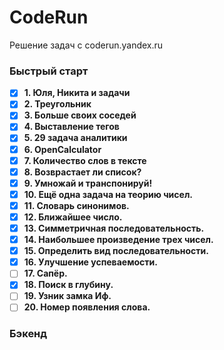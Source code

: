# CodeRun
Решение задач с coderun.yandex.ru

### Быстрый старт
- [x] **1. Юля, Никита и задачи**
- [x] **2. Треугольник**
- [x] **3. Больше своих соседей**
- [x] **4. Выставление тегов**
- [x] **5. 29 задача аналитики**
- [x] **6. OpenCalculator**
- [x] **7. Количество слов в тексте**
- [x] **8. Возврастает ли список?**
- [x] **9. Умножай и транспонируй!**
- [x] **10. Ещё одна задача на теорию чисел.**
- [x] **11. Словарь синонимов.**
- [x] **12. Ближайшее число.**
- [x] **13. Симметричная последовательность.**
- [x] **14. Наибольшее произведение трех чисел.**
- [x] **15. Определить вид последовательности.**
- [x] **16. Улучшение успеваемости.**
- [ ] **17. Сапёр.**
- [x] **18. Поиск в глубину.**
- [ ] **19. Узник замка Иф.**
- [ ] **20. Номер появления слова.**

### Бэкенд